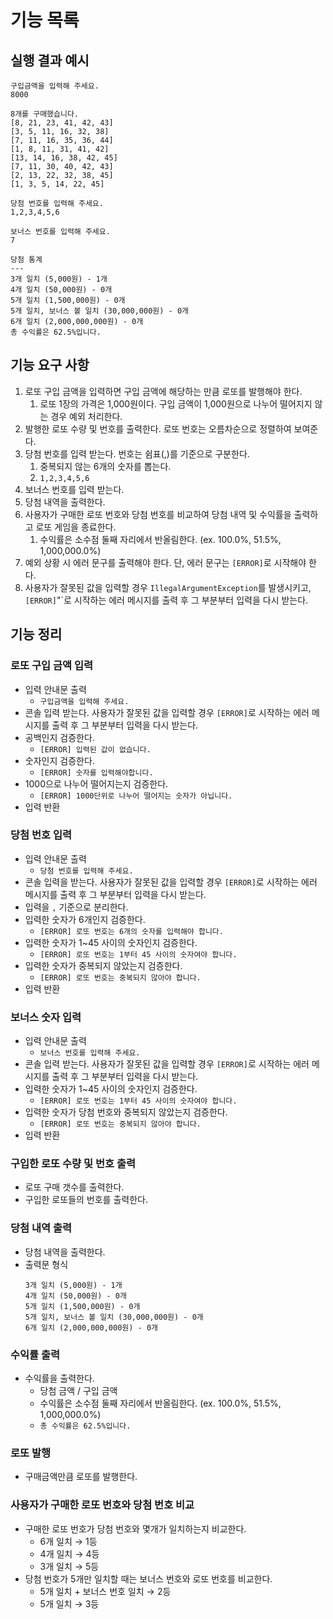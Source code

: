 # 기능 목록

## 실행 결과 예시

```
구입금액을 입력해 주세요.
8000

8개를 구매했습니다.
[8, 21, 23, 41, 42, 43] 
[3, 5, 11, 16, 32, 38] 
[7, 11, 16, 35, 36, 44] 
[1, 8, 11, 31, 41, 42] 
[13, 14, 16, 38, 42, 45] 
[7, 11, 30, 40, 42, 43] 
[2, 13, 22, 32, 38, 45] 
[1, 3, 5, 14, 22, 45]

당첨 번호를 입력해 주세요.
1,2,3,4,5,6

보너스 번호를 입력해 주세요.
7

당첨 통계
---
3개 일치 (5,000원) - 1개
4개 일치 (50,000원) - 0개
5개 일치 (1,500,000원) - 0개
5개 일치, 보너스 볼 일치 (30,000,000원) - 0개
6개 일치 (2,000,000,000원) - 0개
총 수익률은 62.5%입니다.
```

## 기능 요구 사항

1. 로또 구입 금액을 입력하면 구입 금액에 해당하는 만큼 로또를 발행해야 한다.
    1. 로또 1장의 가격은 1,000원이다. 구입 금액이 1,000원으로 나누어 떨어지지 않는 경우 예외 처리한다.
2. 발행한 로또 수량 및 번호를 출력한다. 로또 번호는 오름차순으로 정렬하여 보여준다.
3. 당첨 번호를 입력 받는다. 번호는 쉼표(,)를 기준으로 구분한다.
    1. 중복되지 않는 6개의 숫자를 뽑는다.
    2. `1,2,3,4,5,6`
4. 보너스 번호를 입력 받는다.
5. 당첨 내역을 출력한다.
6. 사용자가 구매한 로또 번호와 당첨 번호를 비교하여 당첨 내역 및 수익률을 출력하고 로또 게임을 종료한다.
    1. 수익률은 소수점 둘째 자리에서 반올림한다. (ex. 100.0%, 51.5%, 1,000,000.0%)
7. 예외 상황 시 에러 문구를 출력해야 한다. 단, 에러 문구는 `[ERROR]`로 시작해야 한다.
8. 사용자가 잘못된 값을 입력할 경우 `IllegalArgumentException`를 발생시키고, `[ERROR]`"`로 시작하는 에러 메시지를 출력 후 그 부분부터 입력을 다시 받는다.

## 기능 정리

### 로또 구입 금액 입력

- 입력 안내문 출력
    - `구입금액을 입력해 주세요.`
- 콘솔 입력 받는다. 사용자가 잘못된 값을 입력할 경우 `[ERROR]`로 시작하는 에러 메시지를 출력 후 그 부분부터 입력을 다시 받는다.
- 공백인지 검증한다.
    - `[ERROR] 입력된 값이 없습니다.`
- 숫자인지 검증한다.
    - `[ERROR] 숫자를 입력해야합니다.`
- 1000으로 나누어 떨어지는지 검증한다.
    - `[ERROR] 1000단위로 나누어 떨어지는 숫자가 아닙니다.`
- 입력 반환

### 당첨 번호 입력

- 입력 안내문 출력
    - `당첨 번호를 입력해 주세요.`
- 콘솔 입력을 받는다. 사용자가 잘못된 값을 입력할 경우 `[ERROR]`로 시작하는 에러 메시지를 출력 후 그 부분부터 입력을 다시 받는다.
- 입력을 `,` 기준으로 분리한다.
- 입력한 숫자가 6개인지 검증한다.
    - `[ERROR] 로또 번호는 6개의 숫자를 입력해야 합니다.`
- 입력한 숫자가 1~45 사이의 숫자인지 검증한다.
    - `[ERROR] 로또 번호는 1부터 45 사이의 숫자여야 합니다.`
- 입력한 숫자가 중복되지 않았는지 검증한다.
    - `[ERROR] 로또 번호는 중복되지 않아야 합니다.`
- 입력 반환

### 보너스 숫자 입력

- 입력 안내문 출력
    - `보너스 번호를 입력해 주세요.`
- 콘솔 입력 받는다. 사용자가 잘못된 값을 입력할 경우 `[ERROR]`로 시작하는 에러 메시지를 출력 후 그 부분부터 입력을 다시 받는다.
- 입력한 숫자가 1~45 사이의 숫자인지 검증한다.
    - `[ERROR] 로또 번호는 1부터 45 사이의 숫자여야 합니다.`
- 입력한 숫자가 당첨 번호와 중복되지 않았는지 검증한다.
    - `[ERROR] 로또 번호는 중복되지 않아야 합니다.`
- 입력 반환

### 구입한 로또 수량 및 번호 출력

- 로또 구매 갯수를 출력한다.
- 구입한 로또들의 번호를 출력한다.

### 당첨 내역 출력

- 당첨 내역을 출력한다.
- 출력문 형식
    ```
    3개 일치 (5,000원) - 1개
    4개 일치 (50,000원) - 0개
    5개 일치 (1,500,000원) - 0개
    5개 일치, 보너스 볼 일치 (30,000,000원) - 0개
    6개 일치 (2,000,000,000원) - 0개
    ```

### 수익률 출력

- 수익률을 출력한다.
    - 당첨 금액 / 구입 금액
    - 수익률은 소수점 둘째 자리에서 반올림한다. (ex. 100.0%, 51.5%, 1,000,000.0%)
    - `총 수익률은 62.5%입니다.`

### 로또 발행

- 구매금액만큼 로또를 발행한다.

### 사용자가 구매한 로또 번호와 당첨 번호 비교

- 구매한 로또 번호가 당첨 번호와 몇개가 일치하는지 비교한다.
    - 6개 일치 → 1등
    - 4개 일치 → 4등
    - 3개 일치 → 5등
- 당첨 번호가 5개만 일치할 때는 보너스 번호와 로또 번호를 비교한다.
    - 5개 일치 + 보너스 번호 일치 → 2등
    - 5개 일치 → 3등
